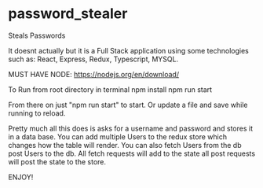 # password_stealer
Steals Passwords

It doesnt actually but it is a Full Stack application using some technologies such as:
React, Express, Redux, Typescript, MYSQL.

MUST HAVE NODE: https://nodejs.org/en/download/

To Run from root directory in terminal
  npm install
  npm run start
  
  From there on just "npm run start" to start. Or update a file and save while running to reload.

Pretty much all this does is asks for a username and password and stores it in a data base. You can add multiple Users to the redux store which changes how the table will render. You can also fetch Users from the db post Users to the db. All fetch requests will add to the state all post requests will post the state to the store. 

ENJOY!
